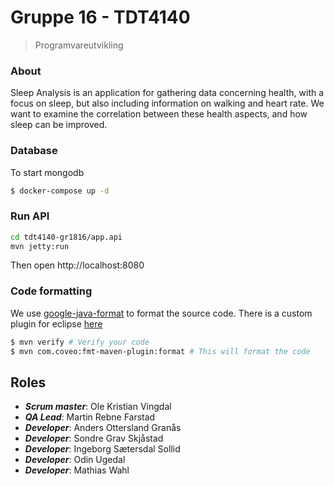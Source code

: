 # Gruppe 16 - TDT4140
> Programvareutvikling

### About

Sleep Analysis is an application for gathering data concerning health,
with a focus on sleep, but also including information on walking and heart rate.
We want to examine the correlation between these health aspects, and how sleep
can be improved.

### Database


To start mongodb
```bash
$ docker-compose up -d
```

### Run API

```bash
cd tdt4140-gr1816/app.api
mvn jetty:run
```

Then open http://localhost:8080

### Code formatting

We use [google-java-format](https://github.com/google/google-java-format) to format the source code.
There is a custom plugin for eclipse [here](https://github.com/google/google-java-format#eclipse)

```bash
$ mvn verify # Verify your code
$ mvn com.coveo:fmt-maven-plugin:format # This will format the code
```


## Roles

- ___Scrum master___: Ole Kristian Vingdal
- ___QA Lead___: Martin Rebne Farstad
- ___Developer___: Anders Ottersland Granås
- ___Developer___: Sondre Grav Skjåstad
- ___Developer___: Ingeborg Sætersdal Sollid
- ___Developer___: Odin Ugedal
- ___Developer___: Mathias Wahl
